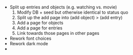 - Split up entries and objects (e.g. watching vs. movie)
    1. Modify DB + seed but otherwise identical to status quo
    2. Split up the add page into (add object) > (add entry)
    3. Add a page for objects
    4. Add a page for entries
    5. Link towards those pages in other pages
- Rework font choices
- Rework dark mode
- 